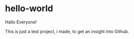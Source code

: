 # hello-world

Hallo Everyone!

This is just a test project, i made, to get an insight into Github.
